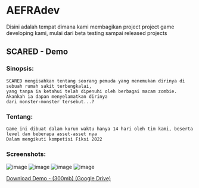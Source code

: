 # AEFRAdev

Disini adalah tempat dimana kami membagikan project project game developing kami, mulai dari beta testing sampai released projects

## SCARED - Demo 
### Sinopsis:
```
SCARED mengisahkan tentang seorang pemuda yang menemukan dirinya di sebuah rumah sakit terbengkalai, 
yang tanpa ia ketahui telah dipenuhi oleh berbagai macam zombie. Akankah ia dapan menyelamatkan dirinya 
dari monster-monster tersebut...?
```
### Tentang:
```
Game ini dibuat dalam kurun waktu hanya 14 hari oleh tim kami, beserta level dan beberapa asset-asset nya
Dalam mengikuti kompetisi Fiksi 2022
```

### Screenshots:
![image](https://user-images.githubusercontent.com/62763382/184527052-ae79e826-b9b6-4256-a5d3-4cd8f22f1dfc.png)
![image](https://user-images.githubusercontent.com/62763382/184527166-68cc48f4-334a-4e9f-b051-4e00ec4da0c3.png)
![image](https://user-images.githubusercontent.com/62763382/184527176-ac0f3aa6-db96-4de5-ae28-897962a0dbc5.png)
![image](https://user-images.githubusercontent.com/62763382/184527186-44b6fbf4-0430-423f-b50f-01ed0fb444d7.png)





[Download Demo - (300mb) (Google Drive)](https://drive.google.com/file/d/1Z0_wUEfmzD4BP66KW1Lewe0HHw4F4OMi/view?usp=sharing)


